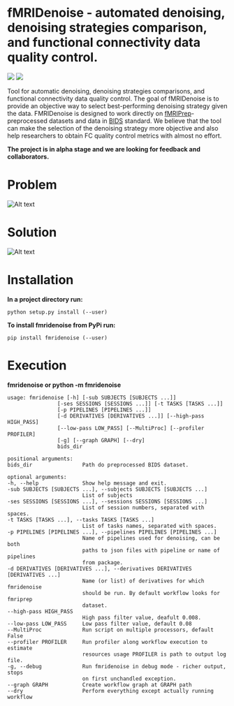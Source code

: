 # fMRIDenoise - automated denoising, denoising strategies comparison, and functional connectivity data quality control.

[<img src="https://zenodo.org/badge/181017876.svg">](https://zenodo.org/record/3243178)
[<img src="https://travis-ci.org/nbraingroup/fmridenoise.svg?branch=master">](https://travis-ci.org/nbraingroup/fmridenoise)
   
Tool for automatic denoising, denoising strategies comparisons,
and functional connectivity data quality control.
The goal of fMRIDenoise is to provide an objective way to select
best-performing denoising strategy given the data.
FMRIDenoise is designed to work directly on [fMRIPrep](https://fmriprep.readthedocs.io)-preprocessed datasets and
data in [BIDS](https://bids.neuroimaging.io/) standard.
We believe that the tool can make the selection of the denoising strategy more objective and also help researchers to obtain FC quality control metrics with almost no effort.

**The project is in alpha stage and we are looking for feedback and collaborators.**

Problem
=======

![Alt text](docs/fmridenoise_problem.png?raw=true "Title")

Solution
========

![Alt text](docs/fmridenoise_solution.png?raw=true "Title")

Installation
============

**In a project directory run:**

    python setup.py install (--user)

**To install fmridenoise from PyPi run:**
    
    pip install fmridenoise (--user)

Execution
=========

**fmridenoise or python -m fmridenoise**

    usage: fmridenoise [-h] [-sub SUBJECTS [SUBJECTS ...]]
                    [-ses SESSIONS [SESSIONS ...]] [-t TASKS [TASKS ...]]
                    [-p PIPELINES [PIPELINES ...]]
                    [-d DERIVATIVES [DERIVATIVES ...]] [--high-pass HIGH_PASS]
                    [--low-pass LOW_PASS] [--MultiProc] [--profiler PROFILER]
                    [-g] [--graph GRAPH] [--dry]
                    bids_dir

    positional arguments:
    bids_dir                Path do preprocessed BIDS dataset.

    optional arguments:
    -h, --help              Show help message and exit.
    -sub SUBJECTS [SUBJECTS ...], --subjects SUBJECTS [SUBJECTS ...]
                            List of subjects
    -ses SESSIONS [SESSIONS ...], --sessions SESSIONS [SESSIONS ...]
                            List of session numbers, separated with spaces.
    -t TASKS [TASKS ...], --tasks TASKS [TASKS ...]
                            List of tasks names, separated with spaces.
    -p PIPELINES [PIPELINES ...], --pipelines PIPELINES [PIPELINES ...]
                            Name of pipelines used for denoising, can be both
                            paths to json files with pipeline or name of pipelines
                            from package.
    -d DERIVATIVES [DERIVATIVES ...], --derivatives DERIVATIVES [DERIVATIVES ...]
                            Name (or list) of derivatives for which fmridenoise
                            should be run. By default workflow looks for fmriprep
                            dataset.
    --high-pass HIGH_PASS
                            High pass filter value, deafult 0.008.
    --low-pass LOW_PASS     Low pass filter value, default 0.08
    --MultiProc             Run script on multiple processors, default False
    --profiler PROFILER     Run profiler along workflow execution to estimate
                            resources usage PROFILER is path to output log file.
    -g, --debug             Run fmridenoise in debug mode - richer output, stops
                            on first unchandled exception.
    --graph GRAPH           Create workflow graph at GRAPH path
    --dry                   Perform everything except actually running workflow
                                    

